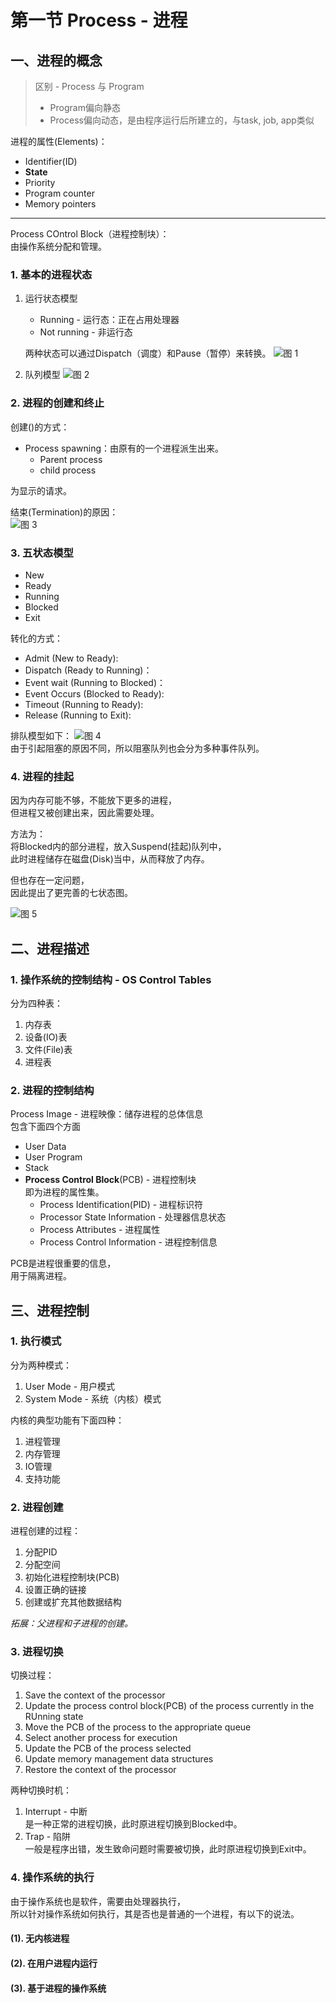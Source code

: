 # 第一节 Process - 进程

## 一、进程的概念

> 区别 - Process 与 Program
>
> * Program偏向静态
> * Process偏向动态，是由程序运行后所建立的，与task, job, app类似

进程的属性(Elements)：

* Identifier(ID)
* **State**
* Priority
* Program counter
* Memory pointers

---

Process COntrol Block（进程控制块）：  
由操作系统分配和管理。

### 1. 基本的进程状态

  1. 运行状态模型
     * Running - 运行态：正在占用处理器
     * Not running - 非运行态

     两种状态可以通过Dispatch（调度）和Pause（暂停）来转换。
     ![图 1](images/2.1-Pocess_Management-1--03-08_10-16-15.png)  
  2. 队列模型
     ![图 2](images/2.1-Pocess_Management-1--03-08_10-22-51.png)  

### 2. 进程的创建和终止

创建()的方式：

* Process spawning：由原有的一个进程派生出来。
  * Parent process
  * child process

为显示的请求。

结束(Termination)的原因：  
![图 3](images/2.1-Pocess_Management-1--03-08_10-27-55.png)  

### 3. 五状态模型

* New
* Ready
* Running
* Blocked
* Exit

转化的方式：

* Admit (New to Ready):
* Dispatch (Ready to Running)：
* Event wait (Running to Blocked)：
* Event Occurs (Blocked to Ready):
* Timeout (Running to Ready):
* Release (Running to Exit):

排队模型如下：
![图 4](images/2.1-Pocess_Management-1--03-08_10-51-41.png)  
由于引起阻塞的原因不同，所以阻塞队列也会分为多种事件队列。

### 4. 进程的挂起

因为内存可能不够，不能放下更多的进程，  
但进程又被创建出来，因此需要处理。

方法为：  
将Blocked内的部分进程，放入Suspend(挂起)队列中，  
此时进程储存在磁盘(Disk)当中，从而释放了内存。

但也存在一定问题，  
因此提出了更完善的七状态图。

![图 5](images/2.1-Pocess_Management-1--03-08_11-16-07.png)  

## 二、进程描述

### 1. 操作系统的控制结构 - OS Control Tables

分为四种表：

1. 内存表
2. 设备(IO)表
3. 文件(File)表
4. 进程表

### 2. 进程的控制结构

Process Image - 进程映像：储存进程的总体信息  
包含下面四个方面

* User Data
* User Program
* Stack
* **Process Control Block**(PCB) - 进程控制块  
  即为进程的属性集。
  * Process Identification(PID) - 进程标识符
  * Processor State Information - 处理器信息状态
  * Process Attributes - 进程属性
  * Process Control Information - 进程控制信息

PCB是进程很重要的信息，  
用于隔离进程。

## 三、进程控制

### 1. 执行模式

分为两种模式：

1. User Mode - 用户模式
2. System Mode - 系统（内核）模式

内核的典型功能有下面四种：

1. 进程管理
2. 内存管理
3. IO管理
4. 支持功能

### 2. 进程创建

进程创建的过程：

1. 分配PID
2. 分配空间
3. 初始化进程控制块(PCB)
4. 设置正确的链接
5. 创建或扩充其他数据结构

*拓展：父进程和子进程的创建。*

### 3. 进程切换

切换过程：

1. Save the context of the processor
2. Update the process control block(PCB) of the process currently in the RUnning state
3. Move the PCB of the process to the appropriate queue
4. Select another process for execution
5. Update the PCB of the process selected
6. Update memory management data structures
7. Restore the context of the processor

两种切换时机：

1. Interrupt - 中断  
   是一种正常的进程切换，此时原进程切换到Blocked中。
2. Trap - 陷阱  
   一般是程序出错，发生致命问题时需要被切换，此时原进程切换到Exit中。

### 4. 操作系统的执行

由于操作系统也是软件，需要由处理器执行，  
所以针对操作系统如何执行，其是否也是普通的一个进程，有以下的说法。

#### (1). 无内核进程

#### (2). 在用户进程内运行

#### (3). 基于进程的操作系统